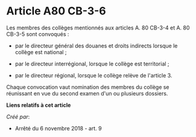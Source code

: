 # Article A80 CB-3-6

Les membres des collèges mentionnés aux articles A. 80 CB-3-4 et A. 80 CB-3-5 sont convoqués :

- par le directeur général des douanes et droits indirects lorsque le collège est national ;

- par le directeur interrégional, lorsque le collège est territorial ;

- par le directeur régional, lorsque le collège relève de l'article 3.

Chaque convocation vaut nomination des membres du collège se réunissant en vue du second examen d'un ou plusieurs dossiers.

**Liens relatifs à cet article**

_Créé par_:

  - Arrêté du 6 novembre 2018 - art. 9

